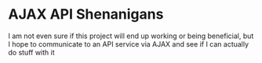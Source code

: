 # AJAX API Shenanigans
I am not even sure if this project will end up working or being beneficial, but I hope to communicate to an API service via AJAX and see if I can actually do stuff with it
